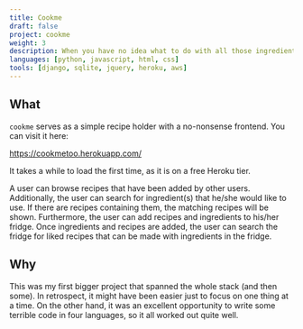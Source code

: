 ```yaml
---
title: Cookme
draft: false
project: cookme
weight: 3
description: When you have no idea what to do with all those ingredients in the fridge
languages: [python, javascript, html, css]
tools: [django, sqlite, jquery, heroku, aws]
---
```


## What
`cookme` serves as a simple recipe holder with a no-nonsense frontend. You
can visit it here: 

https://cookmetoo.herokuapp.com/

It takes a while to load the first time, as it is on a free Heroku tier.

A user can browse recipes that have been added by other users. Additionally,
the user can search for ingredient(s) that he/she would like to use. If there
are recipes containing them, the matching recipes will be shown. Furthermore,
the user can add recipes and ingredients to his/her fridge. Once ingredients
and recipes are added, the user can search the fridge for liked recipes that
can be made with ingredients in the fridge.

## Why
This was my first bigger project that spanned the whole stack (and then some).
In retrospect, it might have been easier just to focus on one thing at a time.
On the other hand, it was an excellent opportunity to write some terrible code
in four languages, so it all worked out quite well.